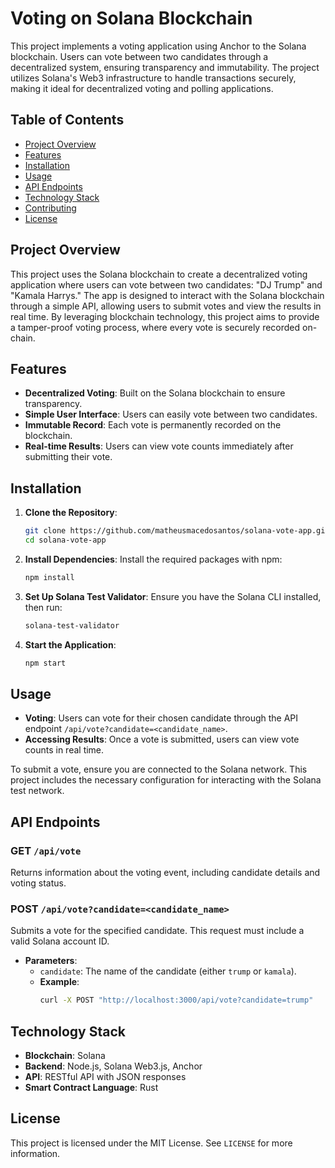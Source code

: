 
# Voting on Solana Blockchain

This project implements a voting application using Anchor to the Solana blockchain. Users can vote between two candidates through a decentralized system, ensuring transparency and immutability. The project utilizes Solana's Web3 infrastructure to handle transactions securely, making it ideal for decentralized voting and polling applications.

## Table of Contents
- [Project Overview](#project-overview)
- [Features](#features)
- [Installation](#installation)
- [Usage](#usage)
- [API Endpoints](#api-endpoints)
- [Technology Stack](#technology-stack)
- [Contributing](#contributing)
- [License](#license)

## Project Overview

This project uses the Solana blockchain to create a decentralized voting application where users can vote between two candidates: "DJ Trump" and "Kamala Harrys." The app is designed to interact with the Solana blockchain through a simple API, allowing users to submit votes and view the results in real time. By leveraging blockchain technology, this project aims to provide a tamper-proof voting process, where every vote is securely recorded on-chain.

## Features

- **Decentralized Voting**: Built on the Solana blockchain to ensure transparency.
- **Simple User Interface**: Users can easily vote between two candidates.
- **Immutable Record**: Each vote is permanently recorded on the blockchain.
- **Real-time Results**: Users can view vote counts immediately after submitting their vote.

## Installation

1. **Clone the Repository**:
   ```bash
   git clone https://github.com/matheusmacedosantos/solana-vote-app.git
   cd solana-vote-app
   ```

2. **Install Dependencies**:
   Install the required packages with npm:
   ```bash
   npm install
   ```

3. **Set Up Solana Test Validator**:
   Ensure you have the Solana CLI installed, then run:
   ```bash
   solana-test-validator
   ```

4. **Start the Application**:
   ```bash
   npm start
   ```

## Usage

- **Voting**: Users can vote for their chosen candidate through the API endpoint `/api/vote?candidate=<candidate_name>`.
- **Accessing Results**: Once a vote is submitted, users can view vote counts in real time.
  
To submit a vote, ensure you are connected to the Solana network. This project includes the necessary configuration for interacting with the Solana test network.

## API Endpoints

### GET `/api/vote`
Returns information about the voting event, including candidate details and voting status.

### POST `/api/vote?candidate=<candidate_name>`
Submits a vote for the specified candidate. This request must include a valid Solana account ID.

- **Parameters**:
  - `candidate`: The name of the candidate (either `trump` or `kamala`).
  - **Example**:
    ```bash
    curl -X POST "http://localhost:3000/api/vote?candidate=trump"
    ```

## Technology Stack

- **Blockchain**: Solana
- **Backend**: Node.js, Solana Web3.js, Anchor
- **API**: RESTful API with JSON responses
- **Smart Contract Language**: Rust


## License

This project is licensed under the MIT License. See `LICENSE` for more information.

